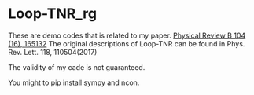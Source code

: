 # Loop-TNR_rg
These are demo codes that is related to my paper.
[Physical Review B 104 (16), 165132](https://arxiv.org/abs/2105.11460)
The original descriptions of Loop-TNR can be found in Phys. Rev. Lett. 118, 110504(2017)
 
The validity of my cade is not guaranteed.

You might to pip install sympy and ncon.
